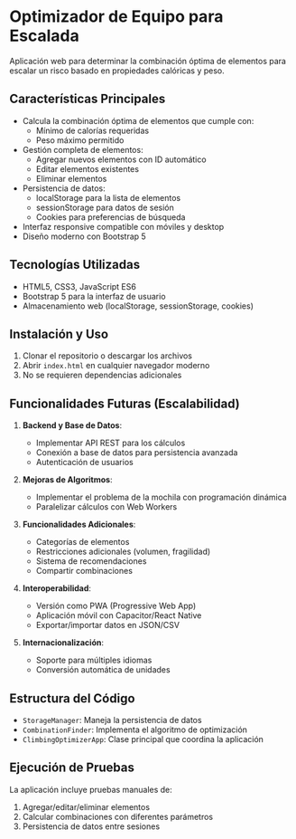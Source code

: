# Optimizador de Equipo para Escalada

Aplicación web para determinar la combinación óptima de elementos para escalar un risco basado en propiedades calóricas y peso.

## Características Principales

- Calcula la combinación óptima de elementos que cumple con:
  - Mínimo de calorías requeridas
  - Peso máximo permitido
- Gestión completa de elementos:
  - Agregar nuevos elementos con ID automático
  - Editar elementos existentes
  - Eliminar elementos
- Persistencia de datos:
  - localStorage para la lista de elementos
  - sessionStorage para datos de sesión
  - Cookies para preferencias de búsqueda
- Interfaz responsive compatible con móviles y desktop
- Diseño moderno con Bootstrap 5

## Tecnologías Utilizadas

- HTML5, CSS3, JavaScript ES6
- Bootstrap 5 para la interfaz de usuario
- Almacenamiento web (localStorage, sessionStorage, cookies)

## Instalación y Uso

1. Clonar el repositorio o descargar los archivos
2. Abrir `index.html` en cualquier navegador moderno
3. No se requieren dependencias adicionales

## Funcionalidades Futuras (Escalabilidad)

1. **Backend y Base de Datos**:
   - Implementar API REST para los cálculos
   - Conexión a base de datos para persistencia avanzada
   - Autenticación de usuarios

2. **Mejoras de Algoritmos**:
   - Implementar el problema de la mochila con programación dinámica
   - Paralelizar cálculos con Web Workers

3. **Funcionalidades Adicionales**:
   - Categorías de elementos
   - Restricciones adicionales (volumen, fragilidad)
   - Sistema de recomendaciones
   - Compartir combinaciones

4. **Interoperabilidad**:
   - Versión como PWA (Progressive Web App)
   - Aplicación móvil con Capacitor/React Native
   - Exportar/importar datos en JSON/CSV

5. **Internacionalización**:
   - Soporte para múltiples idiomas
   - Conversión automática de unidades

## Estructura del Código

- `StorageManager`: Maneja la persistencia de datos
- `CombinationFinder`: Implementa el algoritmo de optimización
- `ClimbingOptimizerApp`: Clase principal que coordina la aplicación

## Ejecución de Pruebas

La aplicación incluye pruebas manuales de:
1. Agregar/editar/eliminar elementos
2. Calcular combinaciones con diferentes parámetros
3. Persistencia de datos entre sesiones
